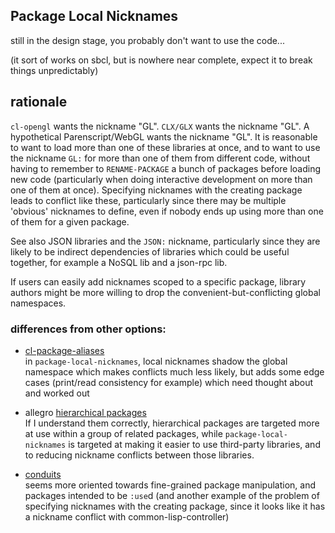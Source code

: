 ## Package Local Nicknames

still in the design stage, you probably don't want to use the code...

(it sort of works on sbcl, but is nowhere near complete, expect it to
break things unpredictably)

## rationale

`cl-opengl` wants the nickname "GL". `CLX/GLX` wants the nickname
"GL".  A hypothetical Parenscript/WebGL wants the nickname "GL". It is
reasonable to want to load more than one of these libraries at once, and
to want to use the nickname `GL:` for more than one of them from different
code, without having to remember to `RENAME-PACKAGE` a bunch of packages
before loading new code (particularly when doing interactive development
on more than one of them at once). Specifying nicknames with the creating
package leads to conflict like these, particularly since there may be
multiple 'obvious' nicknames to define, even if nobody ends up using more
than one of them for a given package.

See also JSON libraries and the `JSON:` nickname, particularly since
they are likely to be indirect dependencies of libraries which could
be useful together, for example a NoSQL lib and a json-rpc lib.

If users can easily add nicknames scoped to a specific package, library
authors might be more willing to drop the convenient-but-conflicting
global namespaces.

### differences from other options:

* [cl-package-aliases](http://www.cliki.net/cl-package-aliases)  
  in `package-local-nicknames`, local nicknames shadow the global
  namespace which makes conflicts much less likely, but adds some edge
  cases (print/read consistency for example) which need thought about
  and worked out

* allegro [hierarchical packages](http://www.franz.com/support/documentation/6.0/doc/packages.htm)  
  If I understand them correctly, hierarchical packages are targeted more
  at use within a group of related packages, while `package-local-nicknames`
  is targeted at making it easier to use third-party libraries, and to
  reducing nickname conflicts between those libraries.

* [conduits](http://www.tfeb.org/lisp/hax.html#CONDUITS)  
  seems more oriented towards fine-grained package manipulation, and
  packages intended to be `:use`d
  (and another example of the problem of specifying nicknames with the
   creating package, since it looks like it has a nickname conflict with
   common-lisp-controller)
